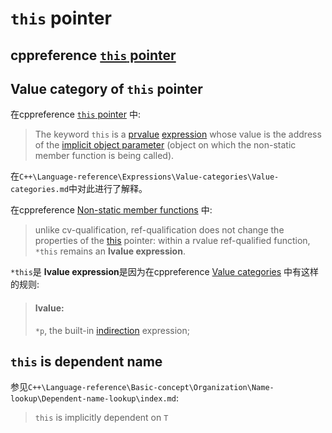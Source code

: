 # `this` pointer



## cppreference [`this` pointer](https://en.cppreference.com/w/cpp/language/this)



## Value category of `this` pointer

在cppreference [`this` pointer](https://en.cppreference.com/w/cpp/language/this) 中:

> The keyword `this` is a [prvalue](https://en.cppreference.com/w/cpp/language/value_category) [expression](https://en.cppreference.com/w/cpp/language/expressions) whose value is the address of the [implicit object parameter](https://en.cppreference.com/w/cpp/language/overload_resolution) (object on which the non-static member function is being called).

在`C++\Language-reference\Expressions\Value-categories\Value-categories.md`中对此进行了解释。

在cppreference [Non-static member functions](https://en.cppreference.com/w/cpp/language/member_functions) 中:

> unlike cv-qualification, ref-qualification does not change the properties of the [this](https://en.cppreference.com/w/cpp/language/this) pointer: within a rvalue ref-qualified function, `*this` remains an **lvalue expression**.

`*this`是 **lvalue expression**是因为在cppreference [Value categories](https://en.cppreference.com/w/cpp/language/value_category) 中有这样的规则:

> #### lvalue:
>
> `*p`, the built-in [indirection](https://en.cppreference.com/w/cpp/language/operator_member_access#Built-in_indirection_operator) expression;



## `this` is dependent name

参见`C++\Language-reference\Basic-concept\Organization\Name-lookup\Dependent-name-lookup\index.md`: 

>  `this` is implicitly dependent on `T`
